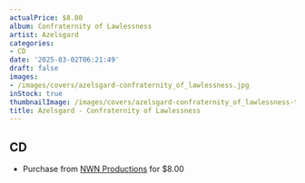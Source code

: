 ```yaml
---
actualPrice: $8.00
album: Confraternity of Lawlessness
artist: Azelsgard
categories:
- CD
date: '2025-03-02T06:21:49'
draft: false
images:
- /images/covers/azelsgard-confraternity_of_lawlessness.jpg
inStock: true
thumbnailImage: /images/covers/azelsgard-confraternity_of_lawlessness-thumb.jpg
title: Azelsgard - Confraternity of Lawlessness
---
```


## CD
* Purchase from [NWN Productions](http://shop.nwnprod.com/index.php?route=product/product&path=93&product_id=2689&sort=pd.name&order=ASC) for $8.00

